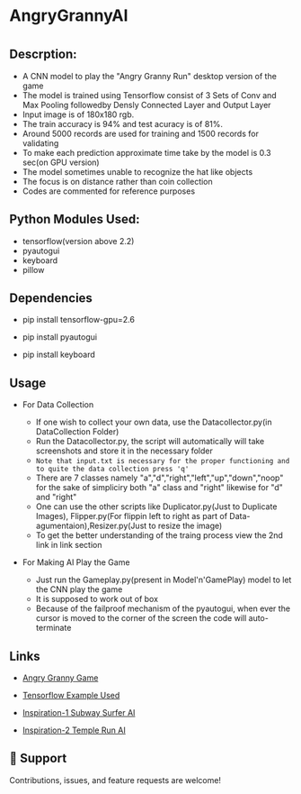 # AngryGrannyAI
<h1 align="center"><project-name></h1>

<p align="center"><project-description></p>

## Descrption:
  - A CNN model to play the "Angry Granny Run" desktop version of the game
  - The model is trained using Tensorflow consist of 3 Sets of Conv and Max Pooling followedby Densly Connected Layer and Output Layer
  - Input image is of 180x180 rgb. 
  - The train accuracy is 94%  and test acuracy is of 81%. 
  - Around 5000 records are used for training and 1500 records for validating 
  - To make each prediction approximate time take by the model is 0.3 sec(on GPU version)
  - The model sometimes unable to recognize the hat like objects
  - The focus is on distance rather than coin collection 
  - Codes are commented for reference purposes
  
## Python Modules Used:

- tensorflow(version above 2.2)
- pyautogui
- keyboard
- pillow

## Dependencies


 - pip install tensorflow-gpu=2.6

 - pip install pyautogui

 - pip install keyboard

## Usage
  
  - For Data Collection
    - If one wish to collect your own data, use the Datacollector.py(in DataCollection Folder)
    - Run the Datacollector.py, the script will automatically will take screenshots and store it in the necessary folder
    - ```Note that input.txt is necessary for the proper functioning and to quite the data collection press 'q' ```
    - There are 7 classes namely "a","d","right","left","up","down","noop" for the sake of simpliciry both "a" class and "right" likewise for "d" and "right"
    - One can use the other scripts like Duplicator.py(Just to Duplicate Images), Flipper.py(For flippin left to right as part of  Data-agumentaion),Resizer.py(Just to resize the image)
    - To get the better understanding of the traing process view the 2nd link in link section

 - For Making AI Play the Game
    - Just run the Gameplay.py(present in Model'n'GamePlay) model to let the CNN play the game
    - It is supposed to work out of box
    - Because of the failproof mechanism of the pyautogui, when ever the cursor is moved to the corner of the screen the code will auto-terminate
  
 

## Links

- [Angry Granny Game](https://www.microsoft.com/en-us/p/angry-gran-run/9wzdncrfhmvn?activetab=pivot:overviewtab)

- [Tensorflow Example Used](https://www.tensorflow.org/tutorials/load_data/images)
  
- [Inspiration-1 Subway Surfer AI](https://www.youtube.com/watch?v=ZVSmPikcIP4)
  
- [Inspiration-2 Temple Run AI](https://www.youtube.com/watch?v=jr0P_gGrkPk)





## 🤝 Support

Contributions, issues, and feature requests are welcome!

